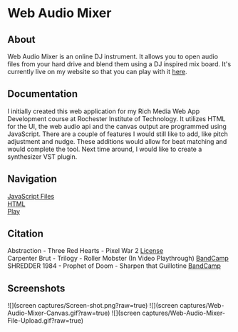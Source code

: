 # Web Audio Mixer
## About
Web Audio Mixer is an online DJ instrument. It allows you to open audio files from your hard drive and blend them using a DJ inspired mix board. It's currently live on my website so that you can play with it [here](http://www.tuckerburke.com/Web-Audio-Mixer/).
## Documentation
I initially created this web application for my Rich Media Web App Development course at Rochester Institute of Technology. It utilizes HTML for the UI, the web audio api and the canvas output are programmed using JavaScript. There are a couple of features I would still like to add, like pitch adjustment and nudge. These additions would allow for beat matching and would complete the tool. Next time around, I would like to create a synthesizer VST plugin.
## Navigation 
[JavaScript Files](src)  
[HTML](index.html)  
[Play](http://www.tuckerburke.com/Web-Audio-Mixer/)  
## Citation
Abstraction - Three Red Hearts - Pixel War 2 [License](https://creativecommons.org/licenses/by/4.0/)  
Carpenter Brut - Trilogy - Roller Mobster (In Video Playthrough) [BandCamp](https://carpenterbrut.bandcamp.com/track/roller-mobster-2)  
SHREDDER 1984 - Prophet of Doom - Sharpen that Guillotine [BandCamp](https://shredder1984.bandcamp.com/track/sharpen-that-guillotine)  
## Screenshots
![](screen captures/Screen-shot.png?raw=true)
![](screen captures/Web-Audio-Mixer-Canvas.gif?raw=true)
![](screen captures/Web-Audio-Mixer-File-Upload.gif?raw=true)
